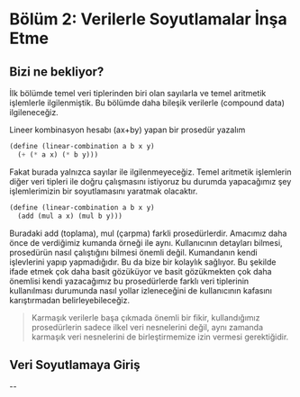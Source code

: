 # Bölüm 2: Verilerle Soyutlamalar İnşa Etme
## Bizi ne bekliyor? 
İlk bölümde temel veri tiplerinden biri olan sayılarla ve temel aritmetik işlemlerle ilgilenmiştik. Bu bölümde daha bileşik verilerle (compound data) ilgileneceğiz. 

Lineer kombinasyon hesabı (ax+by) yapan bir prosedür yazalım

 

```lisp
(define (linear-combination a b x y)
  (+ (* a x) (* b y)))
```

Fakat burada yalnızca sayılar ile ilgilenmeyeceğiz. Temel aritmetik işlemlerin diğer veri tipleri ile doğru çalışmasını istiyoruz bu durumda yapacağımız şey işlemlerimizin bir soyutlamasını yaratmak olacaktır. 

```lisp
(define (linear-combination a b x y)
  (add (mul a x) (mul b y)))
```

Buradaki add (toplama), mul (çarpma) farkli prosedürlerdir. Amacımız daha önce de verdiğimiz kumanda örneği ile aynı. Kullanıcının detayları bilmesi, prosedürün nasıl çalıştığını bilmesi önemli değil. Kumandanın kendi işlevlerini yapıp yapmadığıdır. Bu da bize bir kolaylık sağlıyor. Bu şekilde ifade etmek çok daha basit gözüküyor ve basit gözükmekten çok daha önemlisi kendi yazacağımız bu prosedürlerde farklı veri tiplerinin kullanılması durumunda nasıl yollar izleneceğini de kullanıcının kafasını karıştırmadan belirleyebileceğiz. 

> Karmaşık verilerle başa çıkmada önemli bir fikir, kullandığımız prosedürlerin sadece ilkel veri nesnelerini değil, aynı zamanda karmaşık veri nesnelerini de birleştirmemize izin vermesi gerektiğidir.

## Veri Soyutlamaya Giriş 
--
